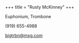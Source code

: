 +++
title = "Rusty McKinney"
+++

Euphonium, Trombone

<!--more-->

(919) 655-4988

bigtrbn@msg.com
